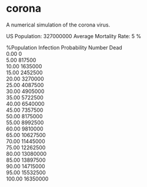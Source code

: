 # corona
A numerical simulation of the corona virus.

US Population: 327000000
Average Mortality Rate: 5 %

%Population
Infection
Probability     Number Dead     
0.00                 0          
5.00            817500          
10.00           1635000         
15.00           2452500         
20.00           3270000         
25.00           4087500         
30.00           4905000         
35.00           5722500         
40.00           6540000         
45.00           7357500         
50.00           8175000         
55.00           8992500         
60.00           9810000         
65.00           10627500        
70.00           11445000        
75.00           12262500        
80.00           13080000        
85.00           13897500        
90.00           14715000        
95.00           15532500        
100.00          16350000
